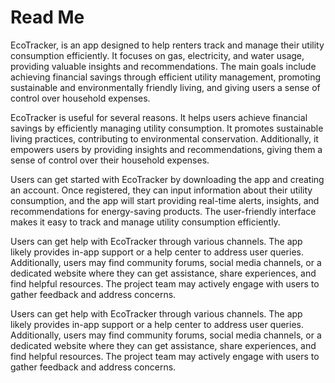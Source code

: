 # Read Me

EcoTracker, is an app designed to help renters track and manage their utility consumption efficiently. It focuses on gas, electricity, and water usage, providing valuable insights and recommendations. The main goals include achieving financial savings through efficient utility management, promoting sustainable and environmentally friendly living, and giving users a sense of control over household expenses.

EcoTracker is useful for several reasons. It helps users achieve financial savings by efficiently managing utility consumption. It promotes sustainable living practices, contributing to environmental conservation. Additionally, it empowers users by providing insights and recommendations, giving them a sense of control over their household expenses.

Users can get started with EcoTracker by downloading the app and creating an account. Once registered, they can input information about their utility consumption, and the app will start providing real-time alerts, insights, and recommendations for energy-saving products. The user-friendly interface makes it easy to track and manage utility consumption efficiently.

Users can get help with EcoTracker through various channels. The app likely provides in-app support or a help center to address user queries. Additionally, users may find community forums, social media channels, or a dedicated website where they can get assistance, share experiences, and find helpful resources. The project team may actively engage with users to gather feedback and address concerns.

Users can get help with EcoTracker through various channels. The app likely provides in-app support or a help center to address user queries. Additionally, users may find community forums, social media channels, or a dedicated website where they can get assistance, share experiences, and find helpful resources. The project team may actively engage with users to gather feedback and address concerns.

